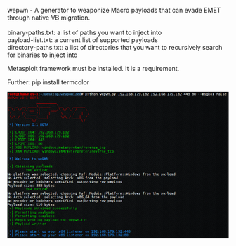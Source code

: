 wepwn - A generator to weaponize Macro payloads that can evade EMET through native VB migration.<br>
<br>
binary-paths.txt: a list of paths you want to inject into<br>
payload-list.txt: a current list of supported payloads<br>
directory-paths.txt: a list of directories that you want to recursively search for binaries to inject into<br>

Metasploit framework must be installed. It is a requirement.

Further: pip install termcolor
<p>
<img src="screenshots/screenshot1.png"/>
